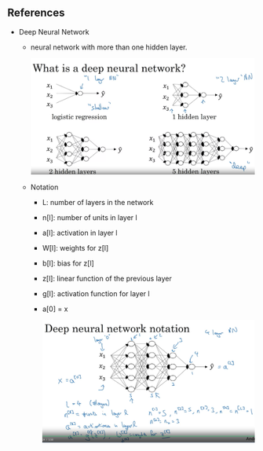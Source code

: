 ## References

- Deep Neural Network

    - neural network with more than one hidden layer.

        ![alt text](image.png)

    - Notation

        - L: number of layers in the network
        - n[l]: number of units in layer l
        - a[l]: activation in layer l
        - W[l]: weights for z[l]
        - b[l]: bias for z[l]
        - z[l]: linear function of the previous layer
        - g[l]: activation function for layer l
        - a[0] = x

            ![alt text](image-1.png)
